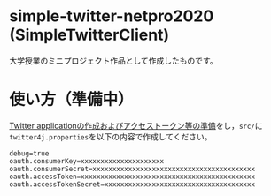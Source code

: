# simple-twitter-netpro2020 (SimpleTwitterClient)
大学授業のミニプロジェクト作品として作成したものです。

# 使い方（準備中）
[Twitter applicationの作成およびアクセストークン等の準備](https://apps.twitter.com/)をし，`src/`に`twitter4j.properties`を以下の内容で作成してください。

```properties:twitter4j.properties
debug=true
oauth.consumerKey=xxxxxxxxxxxxxxxxxxxxx
oauth.consumerSecret=xxxxxxxxxxxxxxxxxxxxxxxxxxxxxxxxxxxxxxxxx
oauth.accessToken=xxxxxxxxxxxxxxxxxxxxxxxxxxxxxxxxxxxxxxxxxxxx
oauth.accessTokenSecret=xxxxxxxxxxxxxxxxxxxxxxxxxxxxxxxxxxxxxx
```
